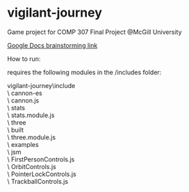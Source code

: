 # vigilant-journey
Game project for COMP 307 Final Project @McGill University

[Google Docs brainstorming link](https://docs.google.com/document/d/1rU5rRi-6WzpFxLRZ0opM5Ilrex-4PVdGKpuR3UfgnzY/edit?usp=sharing)


How to run: 

requires the following modules in the /includes folder:

vigilant-journey\include  
  \ cannon-es  
    \ cannon.js  
  \ stats  
    \ stats.module.js  
  \ three  
    \ built  
      \ three.module.js  
    \ examples  
      \ jsm  
        \ FirstPersonControls.js  
        \ OrbitControls.js  
        \ PointerLockControls.js  
        \ TrackballControls.js  

